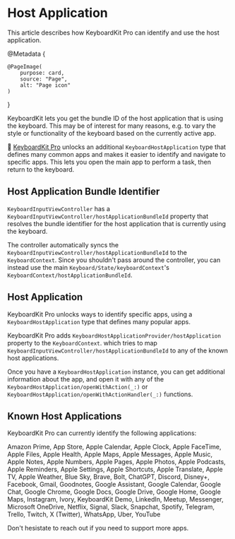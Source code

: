 # Host Application

This article describes how KeyboardKit Pro can identify and use the host application.

@Metadata {

    @PageImage(
        purpose: card,
        source: "Page",
        alt: "Page icon"
    )
}

KeyboardKit lets you get the bundle ID of the host application that is using the keyboard. This may be of interest for many reasons, e.g. to vary the style or functionality of the keyboard based on the currently active app.

👑 [KeyboardKit Pro][Pro] unlocks an additional ``KeyboardHostApplication`` type that defines many common apps and makes it easier to identify and navigate to specific apps. This lets you open the main app to perform a task, then return to the keyboard. 


## Host Application Bundle Identifier

``KeyboardInputViewController`` has a ``KeyboardInputViewController/hostApplicationBundleId`` property that resolves the bundle identifier for the host application that is currently using the keyboard.

The controller automatically syncs the ``KeyboardInputViewController/hostApplicationBundleId`` to the ``KeyboardContext``. Since you shouldn't pass around the controller, you can instead use the main ``Keyboard/State/keyboardContext``'s ``KeyboardContext/hostApplicationBundleId``.


## Host Application

KeyboardKit Pro unlocks ways to identify specific apps, using a ``KeyboardHostApplication`` type that defines many popular apps.

KeyboardKit Pro adds ``KeyboardHostApplicationProvider/hostApplication`` property to the ``KeyboardContext``. which tries to map ``KeyboardInputViewController/hostApplicationBundleId`` to any of the known host applications.

Once you have a ``KeyboardHostApplication`` instance, you can get additional information about the app, and open it with any of the ``KeyboardHostApplication/openWithAction(_:)`` or ``KeyboardHostApplication/openWithActionHandler(_:)`` functions.


## Known Host Applications

KeyboardKit Pro can currently identify the following applications:

Amazon Prime, App Store, Apple Calendar, Apple Clock, Apple FaceTime, Apple Files, Apple Health, Apple Maps, Apple Messages, Apple Music, Apple Notes, Apple Numbers, Apple Pages, Apple Photos, Apple Podcasts, Apple Reminders, Apple Settings, Apple Shortcuts, Apple Translate, Apple TV, Apple Weather, Blue Sky, Brave, Bolt, ChatGPT, Discord, Disney+, Facebook, Gmail, Goodnotes, Google Assistant, Google Calendar, Google Chat, Google Chrome, Google Docs, Google Drive, Google Home, Google Maps, Instagram, Ivory, KeyboardKit Demo, LinkedIn, Meetup, Messenger, Microsoft OneDrive, Netflix, Signal, Slack, Snapchat, Spotify, Telegram, Trello, Twitch, X (Twitter), WhatsApp, Uber, YouTube

Don't hesistate to reach out if you need to support more apps.


[Pro]: https://github.com/KeyboardKit/KeyboardKitPro
